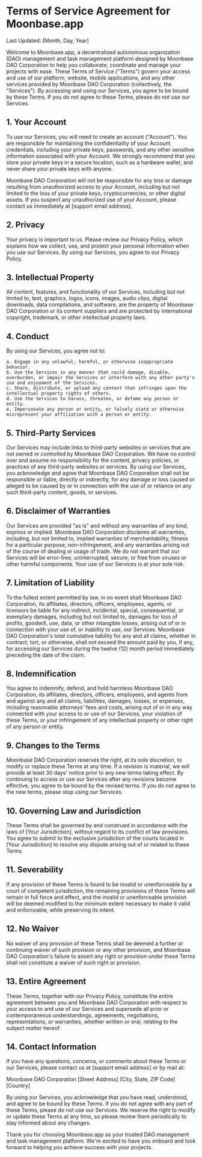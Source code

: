 # Terms of Service Agreement for Moonbase.app

Last Updated: [Month, Day, Year]

Welcome to Moonbase.app, a decentralized autonomous organization (DAO) management and task management platform designed by Moonbase DAO Corporation to help you collaborate, coordinate and manage your projects with ease. These Terms of Service ("Terms") govern your access and use of our platform, website, mobile applications, and any other services provided by Moonbase DAO Corporation (collectively, the "Services"). By accessing and using our Services, you agree to be bound by these Terms. If you do not agree to these Terms, please do not use our Services.

## 1. Your Account
To use our Services, you will need to create an account ("Account"). You are responsible for maintaining the confidentiality of your Account credentials, including your private keys, passwords, and any other sensitive information associated with your Account. We strongly recommend that you store your private keys in a secure location, such as a hardware wallet, and never share your private keys with anyone.

Moonbase DAO Corporation will not be responsible for any loss or damage resulting from unauthorized access to your Account, including but not limited to the loss of your private keys, cryptocurrencies, or other digital assets. If you suspect any unauthorized use of your Account, please contact us immediately at [support email address].

## 2. Privacy
Your privacy is important to us. Please review our Privacy Policy, which explains how we collect, use, and protect your personal information when you use our Services. By using our Services, you agree to our Privacy Policy.

## 3. Intellectual Property
All content, features, and functionality of our Services, including but not limited to, text, graphics, logos, icons, images, audio clips, digital downloads, data compilations, and software, are the property of Moonbase DAO Corporation or its content suppliers and are protected by international copyright, trademark, or other intellectual property laws.

## 4. Conduct
By using our Services, you agree not to:

    a. Engage in any unlawful, harmful, or otherwise inappropriate behavior.
    b. Use the Services in any manner that could damage, disable, overburden, or impair the Services or interfere with any other party's use and enjoyment of the Services.
    c. Share, distribute, or upload any content that infringes upon the intellectual property rights of others.
    d. Use the Services to harass, threaten, or defame any person or entity.
    e. Impersonate any person or entity, or falsely state or otherwise misrepresent your affiliation with a person or entity.

## 5. Third-Party Services
Our Services may include links to third-party websites or services that are not owned or controlled by Moonbase DAO Corporation. We have no control over and assume no responsibility for the content, privacy policies, or practices of any third-party websites or services. By using our Services, you acknowledge and agree that Moonbase DAO Corporation shall not be responsible or liable, directly or indirectly, for any damage or loss caused or alleged to be caused by or in connection with the use of or reliance on any such third-party content, goods, or services.

## 6. Disclaimer of Warranties
Our Services are provided "as is" and without any warranties of any kind, express or implied. Moonbase DAO Corporation disclaims all warranties, including, but not limited to, implied warranties of merchantability, fitness for a particular purpose, non-infringement, and any warranties arising out of the course of dealing or usage of trade. We do not warrant that our Services will be error-free, uninterrupted, secure, or free from viruses or other harmful components. Your use of our Services is at your sole risk.

## 7. Limitation of Liability
To the fullest extent permitted by law, in no event shall Moonbase DAO Corporation, its affiliates, directors, officers, employees, agents, or licensors be liable for any indirect, incidental, special, consequential, or exemplary damages, including but not limited to, damages for loss of profits, goodwill, use, data, or other intangible losses, arising out of or in connection with your use of, or inability to use, our Services. Moonbase DAO Corporation's total cumulative liability for any and all claims, whether in contract, tort, or otherwise, shall not exceed the amount paid by you, if any, for accessing our Services during the twelve (12) month period immediately preceding the date of the claim.

## 8. Indemnification
You agree to indemnify, defend, and hold harmless Moonbase DAO Corporation, its affiliates, directors, officers, employees, and agents from and against any and all claims, liabilities, damages, losses, or expenses, including reasonable attorneys' fees and costs, arising out of or in any way connected with your access to or use of our Services, your violation of these Terms, or your infringement of any intellectual property or other right of any person or entity.

## 9. Changes to the Terms
Moonbase DAO Corporation reserves the right, at its sole discretion, to modify or replace these Terms at any time. If a revision is material, we will provide at least 30 days' notice prior to any new terms taking effect. By continuing to access or use our Services after any revisions become effective, you agree to be bound by the revised terms. If you do not agree to the new terms, please stop using our Services.

## 10. Governing Law and Jurisdiction
These Terms shall be governed by and construed in accordance with the laws of [Your Jurisdiction], without regard to its conflict of law provisions. You agree to submit to the exclusive jurisdiction of the courts located in [Your Jurisdiction] to resolve any dispute arising out of or related to these Terms

## 11. Severability
If any provision of these Terms is found to be invalid or unenforceable by a court of competent jurisdiction, the remaining provisions of these Terms will remain in full force and effect, and the invalid or unenforceable provision will be deemed modified to the minimum extent necessary to make it valid and enforceable, while preserving its intent.

## 12. No Waiver
No waiver of any provision of these Terms shall be deemed a further or continuing waiver of such provision or any other provision, and Moonbase DAO Corporation's failure to assert any right or provision under these Terms shall not constitute a waiver of such right or provision.

## 13. Entire Agreement
These Terms, together with our Privacy Policy, constitute the entire agreement between you and Moonbase DAO Corporation with respect to your access to and use of our Services and supersede all prior or contemporaneous understandings, agreements, negotiations, representations, or warranties, whether written or oral, relating to the subject matter hereof.

## 14. Contact Information
If you have any questions, concerns, or comments about these Terms or our Services, please contact us at [support email address] or by mail at:

Moonbase DAO Corporation
[Street Address]
[City, State, ZIP Code]
[Country]

By using our Services, you acknowledge that you have read, understood, and agree to be bound by these Terms. If you do not agree with any part of these Terms, please do not use our Services. We reserve the right to modify or update these Terms at any time, so please review them periodically to stay informed about any changes.

Thank you for choosing Moonbase.app as your trusted DAO management and task management platform. We're excited to have you onboard and look forward to helping you achieve success with your projects.
